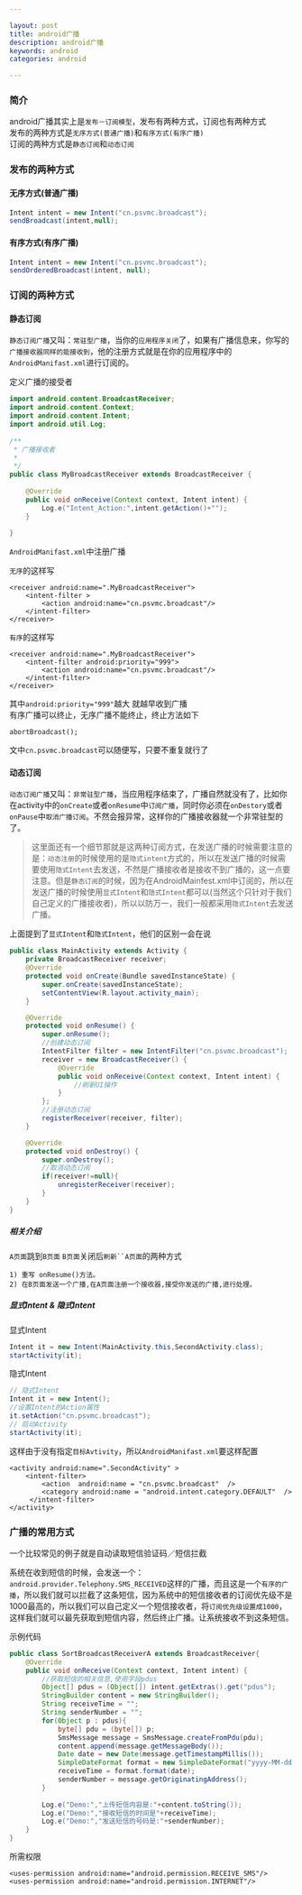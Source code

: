 ```yaml
---

layout: post
title: android广播
description: android广播
keywords: android
categories: android

---
```


### 简介

android广播其实上是`发布－订阅模型`，发布有两种方式，订阅也有两种方式  
发布的两种方式是`无序方式(普通广播)`和`有序方式(有序广播)`  
订阅的两种方式是`静态订阅`和`动态订阅`

### 发布的两种方式

#### 无序方式(普通广播)

```java
Intent intent = new Intent("cn.psvmc.broadcast");  
sendBroadcast(intent,null); 
```

#### 有序方式(有序广播)

```java
Intent intent = new Intent("cn.psvmc.broadcast");  
sendOrderedBroadcast(intent, null); 
```

### 订阅的两种方式

#### 静态订阅

`静态订阅广播`又叫：`常驻型广播`，当你的`应用程序关闭`了，如果有广播信息来，你写的`广播接收器同样的能接收到`，他的注册方式就是在你的应用程序中的`AndroidManifast.xml`进行订阅的。

定义广播的接受者

```java
import android.content.BroadcastReceiver;  
import android.content.Context;  
import android.content.Intent;  
import android.util.Log;  
  
/** 
 * 广播接收者 
 * 
 */  
public class MyBroadcastReceiver extends BroadcastReceiver {  
  
    @Override  
    public void onReceive(Context context, Intent intent) {  
        Log.e("Intent_Action:",intent.getAction()+"");  
    }  
  
}  
```

`AndroidManifast.xml`中注册广播

`无序`的这样写

```
<receiver android:name=".MyBroadcastReceiver">  
    <intent-filter >  
        <action android:name="cn.psvmc.broadcast"/>  
    </intent-filter>  
</receiver> 
```

`有序`的这样写

```
<receiver android:name=".MyBroadcastReceiver">  
    <intent-filter android:priority="999">  
        <action android:name="cn.psvmc.broadcast"/>  
    </intent-filter>  
</receiver> 
```

其中`android:priority="999"`越大  就越早收到广播   
有序广播可以终止，无序广播不能终止，终止方法如下

```
abortBroadcast();
```

文中`cn.psvmc.broadcast`可以随便写，只要不重复就行了

#### 动态订阅

`动态订阅广播`又叫：`非常驻型广播`，当应用程序结束了，广播自然就没有了，比如你在activity中的`onCreate`或者`onResume`中`订阅广播`，同时你必须在`onDestory`或者`onPause`中`取消广播订阅`。不然会报异常，这样你的广播接收器就一个非常驻型的了。

> 这里面还有一个细节那就是这两种订阅方式，在发送广播的时候需要注意的是：`动态注册`的时候使用的是`隐式intent`方式的，所以在发送广播的时候需要使用`隐式Intent`去发送，不然是广播接收者是接收不到广播的，这一点要注意。但是`静态订阅`的时候，因为在AndroidMainfest.xml中订阅的，所以在发送广播的时候使用`显式Intent`和`隐式Intent`都可以(当然这个只针对于我们自己定义的广播接收者)，所以以防万一，我们一般都采用`隐式Intent`去发送广播。

上面提到了`显式Intent`和`隐式Intent`，他们的区别一会在说

```java
public class MainActivity extends Activity {
    private BroadcastReceiver receiver;
    @Override
    protected void onCreate(Bundle savedInstanceState) {
        super.onCreate(savedInstanceState);
        setContentView(R.layout.activity_main);
    }

    @Override
    protected void onResume() {
        super.onResume();
        //创建动态订阅
        IntentFilter filter = new IntentFilter("cn.psvmc.broadcast");
        receiver = new BroadcastReceiver() {
            @Override
            public void onReceive(Context context, Intent intent) {
                //刷新UI操作
            }
        };
        //注册动态订阅
        registerReceiver(receiver, filter);
    }

    @Override
    protected void onDestroy() {
        super.onDestroy();
        //取消动态订阅
        if(receiver!=null){
            unregisterReceiver(receiver);
        }
    }
}
```

##### 相关介绍

`A页面`跳到`B页面` `B页面`关闭后`刷新``A页面`的两种方式

```
1) 重写 onResume()方法。
2) 在B页面发送一个广播,在A页面注册一个接收器,接受你发送的广播,进行处理。
```

##### 显式Intent & 隐式Intent

显式Intent

```java
Intent it = new Intent(MainActivity.this,SecondActivity.class);
startActivity(it);
```

隐式Intent

```java
// 隐式Intent
Intent it = new Intent();  
//设置Intent的Action属性  
it.setAction("cn.psvmc.broadcast");  
// 启动Activity  
startActivity(it);
```

这样由于没有指定`目标Avtivity`，所以`AndroidManifast.xml`要这样配置

```
<activity android:name=".SecondActivity" >                 
    <intent-filter>   
        <action  android:name = "cn.psvmc.broadcast"  />   
        <category android:name = "android.intent.category.DEFAULT"  />   
     </intent-filter>       
</activity> 
```

### 广播的常用方式

一个比较常见的例子就是自动读取短信验证码／短信拦截

系统在收到短信的时候，会发送一个：`android.provider.Telephony.SMS_RECEIVED`这样的广播，而且这是一个`有序的广播`，所以我们就可以拦截了这条短信，因为系统中的短信接收者的订阅优先级不是1000最高的，所以我们可以自己定义一个短信接收者，将`订阅优先级设置成1000`，这样我们就可以最先获取到短信内容，然后终止广播。让系统接收不到这条短信。

示例代码

```java
public class SortBroadcastReceiverA extends BroadcastReceiver{  
    @Override  
    public void onReceive(Context context, Intent intent) {  
        //获取短信的相关信息,使用字段pdus  
        Object[] pdus = (Object[]) intent.getExtras().get("pdus");  
        StringBuilder content = new StringBuilder();  
        String receiveTime = "";  
        String senderNumber = "";  
        for(Object p : pdus){  
            byte[] pdu = (byte[]) p;  
            SmsMessage message = SmsMessage.createFromPdu(pdu);  
            content.append(message.getMessageBody());  
            Date date = new Date(message.getTimestampMillis());  
            SimpleDateFormat format = new SimpleDateFormat("yyyy-MM-dd HH:mm:ss");  
            receiveTime = format.format(date);  
            senderNumber = message.getOriginatingAddress();  
        }  
          
        Log.e("Demo:","上传短信内容是:"+content.toString());  
        Log.e("Demo:","接收短信的时间是"+receiveTime);  
        Log.e("Demo:","发送短信的号码是:"+senderNumber);    
    }
}  
```

所需权限

```
<uses-permission android:name="android.permission.RECEIVE_SMS"/>  
<uses-permission android:name="android.permission.INTERNET"/> 
```

